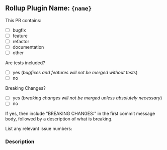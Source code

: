 <!--
  ⚡️ katchow! We ❤️ Pull Requests!

  If you remove or skip this template, you'll make the 🐼 sad and the mighty god
  of Github will appear and pile-drive the close button from a great height
  while making animal noises.

  Pull Request Requirements:
  * Please include tests to illustrate the problem this PR resolves.
  * Please lint your changes by running `npm run lint` before creating a PR.
  * Please update the documentation in `/docs` where necessary

  Please place an x (no spaces - [x]) in all [ ] that apply.
-->

<!-- the plugin(s) this PR is for -->

## Rollup Plugin Name: `{name}`

This PR contains:

- [ ] bugfix
- [ ] feature
- [ ] refactor
- [ ] documentation
- [ ] other

Are tests included?

- [ ] yes (_bugfixes and features will not be merged without tests_)
- [ ] no

Breaking Changes?

- [ ] yes (_breaking changes will not be merged unless absolutely necessary_)
- [ ] no

If yes, then include "BREAKING CHANGES:" in the first commit message body, followed by a description of what is breaking. 

List any relevant issue numbers:

<!--
If this PR resolves any issues, list them as

  resolves #1234

where 1234 is the issue number. This will help us with house-keeping as Github will automatically add a note to those issues stating that a potential fix exists. Once the PR is merged, Github will automatically close those issues.

If an issue is only solved partially or is relevant in some other way, just list the number without "resolves".
-->

### Description

<!--
  Please be thorough and clearly explain the problem being solved.
  * If this PR adds a feature, look for previous discussion on the feature by searching the issues first.
  * Is this PR related to an issue?
-->
